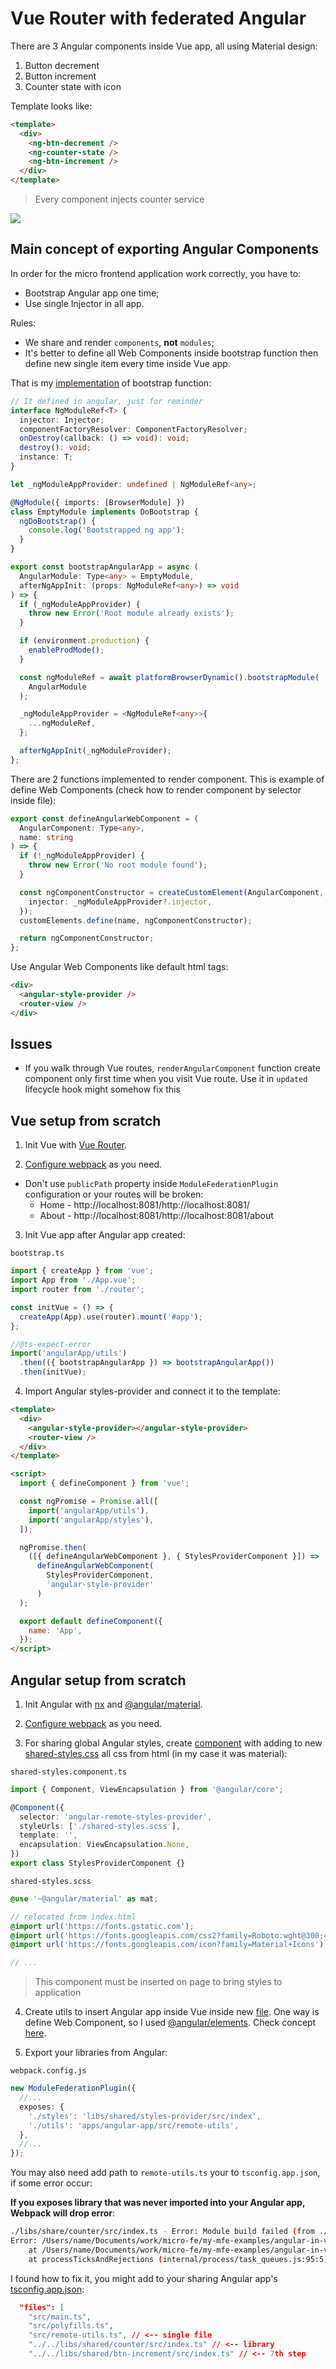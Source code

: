 # Vue Router with federated Angular

There are 3 Angular components inside Vue app, all using Material design:

1. Button decrement
2. Button increment
3. Counter state with icon

Template looks like:

```html
<template>
  <div>
    <ng-btn-decrement />
    <ng-counter-state />
    <ng-btn-increment />
  </div>
</template>
```

> Every component injects counter service

![](./images/preview.gif)

<a id="ng-exporting-concept"></a>

## Main concept of exporting Angular Components

In order for the micro frontend application work correctly, you have to:

- Bootstrap Angular app one time;
- Use single Injector in all app.

Rules:

- We share and render `components`, **not** `modules`;
- It's better to define all Web Components inside bootstrap function then define new single item every time inside Vue app.

That is my [implementation](./angular-remote/apps/angular-app/src/remote-utils.ts) of bootstrap function:

```ts
// It defined in angular, just for reminder
interface NgModuleRef<T> {
  injector: Injector;
  componentFactoryResolver: ComponentFactoryResolver;
  onDestroy(callback: () => void): void;
  destroy(): void;
  instance: T;
}
```

```ts
let _ngModuleAppProvider: undefined | NgModuleRef<any>;

@NgModule({ imports: [BrowserModule] })
class EmptyModule implements DoBootstrap {
  ngDoBootstrap() {
    console.log('Bootstrapped ng app');
  }
}

export const bootstrapAngularApp = async (
  AngularModule: Type<any> = EmptyModule,
  afterNgAppInit: (props: NgModuleRef<any>) => void
) => {
  if (_ngModuleAppProvider) {
    throw new Error('Root module already exists');
  }

  if (environment.production) {
    enableProdMode();
  }

  const ngModuleRef = await platformBrowserDynamic().bootstrapModule(
    AngularModule
  );

  _ngModuleAppProvider = <NgModuleRef<any>>{
    ...ngModuleRef,
  };

  afterNgAppInit(_ngModuleProvider);
};
```

There are 2 functions implemented to render component. This is example of define Web Components (check how to render component by selector inside file):

```ts
export const defineAngularWebComponent = (
  AngularComponent: Type<any>,
  name: string
) => {
  if (!_ngModuleAppProvider) {
    throw new Error('No root module found');
  }

  const ngComponentConstructor = createCustomElement(AngularComponent, {
    injector: _ngModuleAppProvider?.injector,
  });
  customElements.define(name, ngComponentConstructor);

  return ngComponentConstructor;
};
```

Use Angular Web Components like default html tags:

```html
<div>
  <angular-style-provider />
  <router-view />
</div>
```

## Issues

- If you walk through Vue routes, `renderAngularComponent` function create component only first time when you visit Vue route. Use it in `updated` lifecycle hook might somehow fix this

## Vue setup from scratch

1. Init Vue with [Vue Router](https://router.vuejs.org/ru/).

2. [Configure webpack](../angular-react-vue/README.md) as you need.

- Don't use `publicPath` property inside `ModuleFederationPlugin` configuration or your routes will be broken:
  - Home - http://localhost:8081/http://localhost:8081/
  - About - http://localhost:8081/http://localhost:8081/about

3. Init Vue app after Angular app created:

`bootstrap.ts`

```ts
import { createApp } from 'vue';
import App from './App.vue';
import router from './router';

const initVue = () => {
  createApp(App).use(router).mount('#app');
};

//@ts-expect-error
import('angularApp/utils')
  .then(({ bootstrapAngularApp }) => bootstrapAngularApp())
  .then(initVue);
```

4. Import Angular styles-provider and connect it to the template:

```html
<template>
  <div>
    <angular-style-provider></angular-style-provider>
    <router-view />
  </div>
</template>

<script>
  import { defineComponent } from 'vue';

  const ngPromise = Promise.all([
    import('angularApp/utils'),
    import('angularApp/styles'),
  ]);

  ngPromise.then(
    ([{ defineAngularWebComponent }, { StylesProviderComponent }]) =>
      defineAngularWebComponent(
        StylesProviderComponent,
        'angular-style-provider'
      )
  );

  export default defineComponent({
    name: 'App',
  });
</script>
```

## Angular setup from scratch

1. Init Angular with [nx](https://nx.dev/) and [@angular/material](https://material.angular.io/).

2. [Configure webpack](../angular-react-vue/README.md) as you need.

3. For sharing global Angular styles, create [component](./angular-remote/libs/shared/styles-provider/src/lib/shared-styles.component.ts) with adding to new [shared-styles.css](./angular-remote/libs/shared/styles-provider/src/lib/shared-styles.scss) all css from html (in my case it was material):

`shared-styles.component.ts`

```ts
import { Component, ViewEncapsulation } from '@angular/core';

@Component({
  selector: 'angular-remote-styles-provider',
  styleUrls: ['./shared-styles.scss'],
  template: '',
  encapsulation: ViewEncapsulation.None,
})
export class StylesProviderComponent {}
```

`shared-styles.scss`

```scss
@use '~@angular/material' as mat;

// relocated from index.html
@import url('https://fonts.gstatic.com');
@import url('https://fonts.googleapis.com/css2?family=Roboto:wght@300;400;500&display=swap');
@import url('https://fonts.googleapis.com/icon?family=Material+Icons');

// ...
```

> This component must be inserted on page to bring styles to application

4. Create utils to insert Angular app inside Vue inside new [file](./angular-remote/apps/angular-app/src/remote-utils.ts). One way is define Web Component, so I used [@angular/elements](https://angular.io/guide/elements). Check concept [here](#ng-exporting-concept).

5. Export your libraries from Angular:

`webpack.config.js`

```ts
new ModuleFederationPlugin({
  //...
  exposes: {
    './styles': 'libs/shared/styles-provider/src/index',
    './utils': 'apps/angular-app/src/remote-utils',
  },
  //...
});
```

You may also need add path to `remote-utils.ts` your to `tsconfig.app.json`, if some error occur:

**If you exposes library that was never imported into your Angular app, Webpack will drop error**:

```bash
./libs/share/counter/src/index.ts - Error: Module build failed (from ./node_modules/@ngtools/webpack/src/ivy/index.js):
Error: /Users/name/Documents/work/micro-fe/my-mfe-examples/angular-in-vue-router/angular-remote/libs/share/counter/src/index.ts is missing from the TypeScript compilation. Please make sure it is in your tsconfig via the 'files' or 'include' property.
    at /Users/name/Documents/work/micro-fe/my-mfe-examples/angular-in-vue-router/angular-remote/node_modules/@ngtools/webpack/src/ivy/loader.js:59:26
    at processTicksAndRejections (internal/process/task_queues.js:95:5)
```

I found how to fix it, you might add to your sharing Angular app's [tsconfig.app.json](./angular-remote/apps/angular-app/tsconfig.app.json):

```json
  "files": [
    "src/main.ts",
    "src/polyfills.ts",
    "src/remote-utils.ts", // <-- single file
    "../../libs/shared/counter/src/index.ts" // <-- library
    "../../libs/shared/btn-increment/src/index.ts" // <-- 7th step
```
